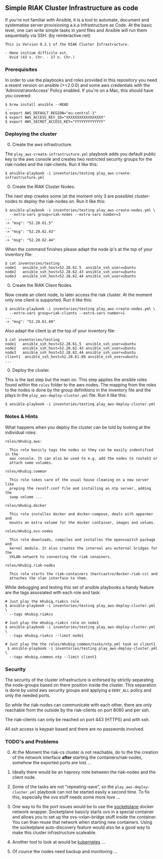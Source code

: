 ## Simple RIAK Cluster Infrastructure as code

If you're not familiar with Ansible, it is a tool to automate, document and systematise server
provisioning a.k.a Infrastructure as Code. At the basic level, one can write simple tasks in yaml
files and Ansible will run them sequentially via SSH. (by reinteractive.net)

    This is Version 0.2.1 of the RIAK Cluster Infrastructure.

    - Omne initium difficile est.
      Ovid (43 v. Chr. - 17 n. Chr.)

### Prerequisites

  In order to use the playbooks and roles provided in this repository you need a resent version
  on ansible (>=2.0.0) and some aws credentials with the 'AdministratorAccess' Policy enabled.
  If you're on a Mac, this should have you covered:

    $ brew install ansible --HEAD
    ...
    $ export AWS_DEFAULT_REGION="eu-central-1"
    $ export AWS_ACCESS_KEY_ID="XXXXXXXXXXXXXXXXX"
    $ export AWS_SECRET_ACCESS_KEY="YYYYYYYYYYYYY"

### Deploying the cluster

00. Create the aws infrastructure.

  The `play_aws-create-infrastructure.yml` playbook adds you default public key
  to the aws console and creates two restricted security groups for the
  riak-nodes and the riak-clients. Run it like this:

    $ ansible-playbook -i inventories/testing play_aws-create-infrastructure.yml

00. Create the RIAK Cluster Nodes.

  The next step creates some (at the moment only 3 are possible) cluster-nodes
  to deploy the riak-nodes on. Run it like this:

    $ ansible-playbook -i inventories/testing play_aws-create-nodes.yml \
      --extra-vars group=riak-nodes --extra-vars number=3
    ...
    -> "msg": "52.28.61.5"
    ...
    -> "msg": "52.28.62.43"
    ...
    -> "msg": "52.28.62.44"

  When the command finishes please adapt the node ip's at the top of your
  inventory file:

    $ cat inventories/testing
    node1   ansible_ssh_host=52.28.61.5  ansible_ssh_user=ubuntu
    node2   ansible_ssh_host=52.28.62.43 ansible_ssh_user=ubuntu
    node3   ansible_ssh_host=52.28.62.44 ansible_ssh_user=ubuntu

00. Create the RIAK Client Nodes.

  Now create an client node, to later access the riak cluster. At the moment
  only one client is supported. Run it like this:

    $ ansible-playbook -i inventories/testing play_aws-create-nodes.yml \
      --extra-vars group=riak-clients --extra-vars number=1
    ...
    -> "msg": "52.28.61.89"

  Also adapt the client ip at the top of your inventory file:

    $ cat inventories/testing
    node1   ansible_ssh_host=52.28.61.5  ansible_ssh_user=ubuntu
    node2   ansible_ssh_host=52.28.62.43 ansible_ssh_user=ubuntu
    node3   ansible_ssh_host=52.28.62.44 ansible_ssh_user=ubuntu
    client1  ansible_ssh_host=52.28.61.89 ansible_ssh_user=ubuntu
    ...

00. Deploy the cluster.

  This is the last step but the main on. This step applies the ansible roles
  found within the `roles` folder to the aws nodes. The mapping from the roles
  to the nodes is done by the group definitions in the inventory file and the
  plays in the `play_aws-deploy-cluster.yml` file. Run it like this:

    $ ansible-playbook -i inventories/testing play_aws-deploy-cluster.yml

### Notes & Hints

  What happens when you deploy the cluster can be told by looking at the individual roles:

    roles/mhubig.aws:

      This role basicly tags the nodes so they can be easily indentified in the
      aws console. It can also be used to e.g. add the nodes to route53 or
      attach some volumes.

    roles/mhubig.common

      This role takes care of the usual house cleaning on a new server like
      preping the resolf.conf file and installing an ntp server, adding the
      swap volume ...

    roles/mhubig.docker

      This role installes docker and docker-compose, deals with apparmor and
      mounts an extra volume for the docker container, images and volums.

    roles/mhubig.ovs-nodes

      This role downloads, compiles and installes the openvswitch package and
      kernel module. It also creates the internal ans external bridges for the
      VXLAN network to connecting the riak conainers.

    roles/mhubig.riak-nodes

      This role starts the riak-containers (hectcastro/docker-riak-cs) and
      attaches the vlan interface to them.

  While debugging and testing this set of ansible playbooks a handy feature are
  the tags assosiated with each role and task:

    # Just play the mhubig.riakcs role
    $ ansible-playbook -i inventories/testing play_aws-deploy-cluster.yml \
      --tags mhubig.riakcs

    # Just play the mhubig.riakcs role on node1
    $ ansible-playbook -i inventories/testing play_aws-deploy-cluster.yml \
      --tags mhubig.riakcs --limit node1

    # Just play the the roles/mhubig.common/tasks/ntp.yml task on client1
     $ ansible-playbook -i inventories/testing play_aws-deploy-cluster.yml \
      --tags mhubig.common.ntp --limit client1

### Security

  The security of the cluster infrastructure is enforsed by strictly separating the node-groups
  based on there position inside the cluster. This separation is done by usind aws security groups
  and applying a `DENY_ALL` policy and only the needed ports.

  So while the riak-nodes can communicate with each other, there are only reachable from the
  outside by the riak-clients on port 8080 and per ssh.

  The riak-clients can only be reached on port 443 (HTTPS) and with ssh.

  All ssh access is keypair based and there are no passwords involved.

### TODO's and Problems

00. At the Moment the riak-cs cluster is not reachable, do to the the creation
    of the network interface **after** starting the containers/riak-nodes, somehow
    the exported ports are lost ...

00. Ideally there would be an haproxy note between the riak-nodes and the client node.

00. Some of the tasks are not "repeating-save", so the `play_aws-deploy-cluster.yml`
    playbook can not be started easily a second time. To fix this, especially the
    ovs stuff needs some more love ...

00. One way to fix the port issues would be to use the [socketplane][1] docker
    network wrapper. Socketplane basicly starts ovs in a special container and
    allows you to set up the ovs-vxlan-bridge stuff inside the container. You
    can than reuse that network when starting new containers. Using the socketplane
    auto-discovery feature would also be a good way to make this cluster
    infrastructure scaleable.

00. Another tool to look at would be [kubernetes][2] ...

00. Of cource the nodes need backup and monitoring ...

[1]: https://github.com/socketplane/socketplane
[2]: http://kubernetes.io
